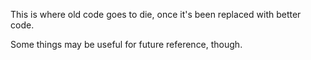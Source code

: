 This is where old code goes to die, once it's been replaced with better code.

Some things may be useful for future reference, though.
